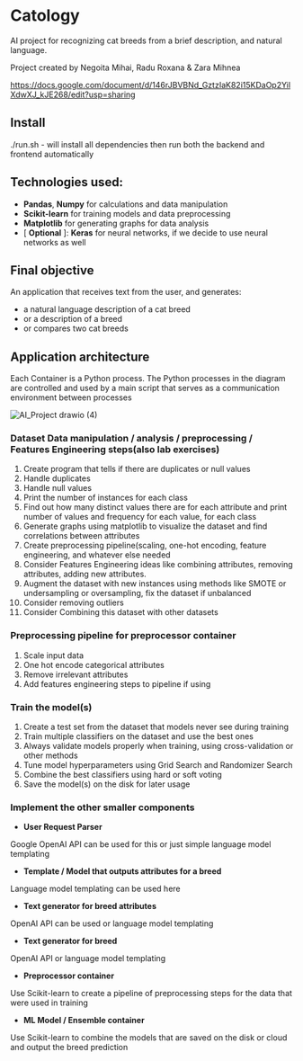 # Catology
AI project for recognizing cat breeds from a brief description, and natural language.

Project created by Negoita Mihai, Radu Roxana & Zara Mihnea

https://docs.google.com/document/d/146rJBVBNd_GztzIaK82i15KDaOp2YilXdwXJ_kJE268/edit?usp=sharing

## Install
./run.sh - will install all dependencies then run both the backend and frontend automatically

## Technologies used:
- **Pandas**, **Numpy** for calculations and data manipulation
- **Scikit-learn** for training models and data preprocessing
- **Matplotlib** for generating graphs for data analysis
- [ **Optional** ]: **Keras** for neural networks, if we decide to use neural networks as well

## Final objective 
An application that receives text from the user, and generates:
- a natural language description of a cat breed
- or a description of a breed
- or compares two cat breeds
## Application architecture
Each Container is a Python process. The Python processes in the diagram are controlled and used by a main script that serves as a communication environment between processes

![AI_Project drawio (4)](https://github.com/user-attachments/assets/2fb0fcdc-d9d7-49b2-8f9d-f74dab362e54)

### Dataset Data manipulation / analysis / preprocessing / Features Engineering steps(also lab exercises)
1. Create program that tells if there are duplicates or null values
2. Handle duplicates
3. Handle null values
4. Print the number of instances for each class
6. Find out how many distinct values there are for each attribute and print number of values and frequency for each value, for each class
7. Generate graphs using matplotlib to visualize the dataset and find correlations between attributes
8. Create preprocessing pipeline(scaling, one-hot encoding, feature engineering, and whatever else needed
9. Consider Features Engineering ideas like combining attributes, removing attributes, adding new attributes.
10. Augment the dataset with new instances using methods like SMOTE or undersampling or oversampling, fix the dataset if unbalanced
11. Consider removing outliers
12. Consider Combining this dataset with other datasets

### Preprocessing pipeline for preprocessor container
1. Scale input data
2. One hot encode categorical attributes
3. Remove irrelevant attributes
4. Add features engineering steps to pipeline if using

### Train the model(s)
1. Create a test set from the dataset that models never see during training
2. Train multiple classifiers on the dataset and use the best ones
3. Always validate models properly when training, using cross-validation or other methods
4. Tune model hyperparameters using Grid Search and Randomizer Search
5. Combine the best classifiers using hard or soft voting
6. Save the model(s) on the disk for later usage

### Implement the other smaller components
- **User Request Parser**

Google OpenAI API can be used for this or just simple language model templating
- **Template / Model that outputs attributes for a breed**

Language model templating can be used here
- **Text generator for breed attributes**

OpenAI API can be used or language model templating
- **Text generator for breed**

OpenAI API or  language model templating

- **Preprocessor container**

Use Scikit-learn to create a pipeline of preprocessing steps for the data that were used in training

- **ML Model / Ensemble container**

Use Scikit-learn to combine the models that are saved on the disk or cloud and output the breed prediction
